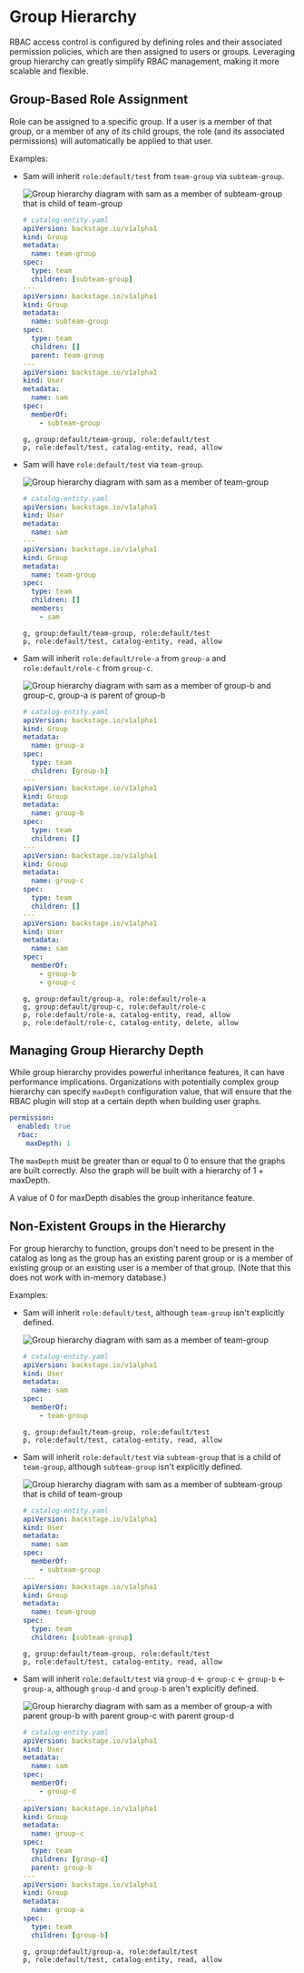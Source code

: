# Group Hierarchy

RBAC access control is configured by defining roles and their associated permission policies, which
are then assigned to users or groups. Leveraging group hierarchy can greatly simplify RBAC management,
making it more scalable and flexible.

## Group-Based Role Assignment

Role can be assigned to a specific group. If a user is a member of that group, or a member of any of
its child groups, the role (and its associated permissions) will automatically be applied to that user.

Examples:

- Sam will inherit `role:default/test` from `team-group` via `subteam-group`.

  ![Group hierarchy diagram with sam as a member of subteam-group that is child of team-group](./images/group-hierarchy-1.svg)

  ```yaml
  # catalog-entity.yaml
  apiVersion: backstage.io/v1alpha1
  kind: Group
  metadata:
    name: team-group
  spec:
    type: team
    children: [subteam-group]
  ---
  apiVersion: backstage.io/v1alpha1
  kind: Group
  metadata:
    name: subteam-group
  spec:
    type: team
    children: []
    parent: team-group
  ---
  apiVersion: backstage.io/v1alpha1
  kind: User
  metadata:
    name: sam
  spec:
    memberOf:
      - subteam-group
  ```

  ```CSV
  g, group:default/team-group, role:default/test
  p, role:default/test, catalog-entity, read, allow
  ```

- Sam will have `role:default/test` via `team-group`.

  ![Group hierarchy diagram with sam as a member of team-group](./images/group-hierarchy-2.svg)

  ```yaml
  # catalog-entity.yaml
  apiVersion: backstage.io/v1alpha1
  kind: User
  metadata:
    name: sam
  ---
  apiVersion: backstage.io/v1alpha1
  kind: Group
  metadata:
    name: team-group
  spec:
    type: team
    children: []
    members:
      - sam
  ```

  ```CSV
  g, group:default/team-group, role:default/test
  p, role:default/test, catalog-entity, read, allow
  ```

- Sam will inherit `role:default/role-a` from `group-a` and `role:default/role-c` from `group-c`.

  ![Group hierarchy diagram with sam as a member of group-b and group-c, group-a is parent of group-b](./images/group-hierarchy-3.svg)

  ```yaml
  # catalog-entity.yaml
  apiVersion: backstage.io/v1alpha1
  kind: Group
  metadata:
    name: group-a
  spec:
    type: team
    children: [group-b]
  ---
  apiVersion: backstage.io/v1alpha1
  kind: Group
  metadata:
    name: group-b
  spec:
    type: team
    children: []
  ---
  apiVersion: backstage.io/v1alpha1
  kind: Group
  metadata:
    name: group-c
  spec:
    type: team
    children: []
  ---
  apiVersion: backstage.io/v1alpha1
  kind: User
  metadata:
    name: sam
  spec:
    memberOf:
      - group-b
      - group-c
  ```

  ```CSV
  g, group:default/group-a, role:default/role-a
  g, group:default/group-c, role:default/role-c
  p, role:default/role-a, catalog-entity, read, allow
  p, role:default/role-c, catalog-entity, delete, allow
  ```

## Managing Group Hierarchy Depth

While group hierarchy provides powerful inheritance features, it can have performance implications.
Organizations with potentially complex group hierarchy can specify `maxDepth` configuration value,
that will ensure that the RBAC plugin will stop at a certain depth when building user graphs.

```YAML
permission:
  enabled: true
  rbac:
    maxDepth: 1
```

The `maxDepth` must be greater than or equal to 0 to ensure that the graphs are built correctly. Also the graph
will be built with a hierarchy of 1 + maxDepth.

A value of 0 for maxDepth disables the group inheritance feature.

## Non-Existent Groups in the Hierarchy

For group hierarchy to function, groups don't need to be present in the catalog as long as the group
has an existing parent group or is a member of existing group or an existing user is a member of
that group.
(Note that this does not work with in-memory database.)

Examples:

- Sam will inherit `role:default/test`, although `team-group` isn't explicitly defined.

  ![Group hierarchy diagram with sam as a member of team-group](./images/group-hierarchy-2.svg)

  ```yaml
  # catalog-entity.yaml
  apiVersion: backstage.io/v1alpha1
  kind: User
  metadata:
    name: sam
  spec:
    memberOf:
      - team-group
  ```

  ```CSV
  g, group:default/team-group, role:default/test
  p, role:default/test, catalog-entity, read, allow
  ```

- Sam will inherit `role:default/test` via `subteam-group` that is a child of `team-group`, although `subteam-group` isn't explicitly defined.

  ![Group hierarchy diagram with sam as a member of subteam-group that is child of team-group](./images/group-hierarchy-1.svg)

  ```yaml
  # catalog-entity.yaml
  apiVersion: backstage.io/v1alpha1
  kind: User
  metadata:
    name: sam
  spec:
    memberOf:
      - subteam-group
  ---
  apiVersion: backstage.io/v1alpha1
  kind: Group
  metadata:
    name: team-group
  spec:
    type: team
    children: [subteam-group]
  ```

  ```CSV
  g, group:default/team-group, role:default/test
  p, role:default/test, catalog-entity, read, allow
  ```

- Sam will inherit `role:default/test` via `group-d` <- `group-c` <- `group-b` <- `group-a`,
  although `group-d` and `group-b` aren't explicitly defined.

  ![Group hierarchy diagram with sam as a member of group-a with parent group-b with parent group-c with parent group-d](./images/group-hierarchy-4.svg)

  ```yaml
  # catalog-entity.yaml
  apiVersion: backstage.io/v1alpha1
  kind: User
  metadata:
    name: sam
  spec:
    memberOf:
      - group-d
  ---
  apiVersion: backstage.io/v1alpha1
  kind: Group
  metadata:
    name: group-c
  spec:
    type: team
    children: [group-d]
    parent: group-b
  ---
  apiVersion: backstage.io/v1alpha1
  kind: Group
  metadata:
    name: group-a
  spec:
    type: team
    children: [group-b]
  ```

  ```CSV
  g, group:default/group-a, role:default/test
  p, role:default/test, catalog-entity, read, allow
  ```
